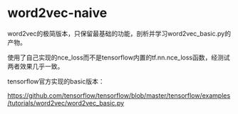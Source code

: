 # word2vec-naive
word2vec的极简版本，只保留最基础的功能，剖析并学习word2vec_basic.py的产物。

使用了自己实现的nce_loss而不是tensorflow内置的tf.nn.nce_loss函数，经测试两者效果几乎一致。

tensorflow官方实现的basic版本：

https://github.com/tensorflow/tensorflow/blob/master/tensorflow/examples/tutorials/word2vec/word2vec_basic.py
